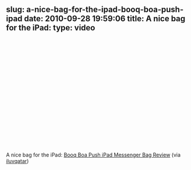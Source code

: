 slug: a-nice-bag-for-the-ipad-booq-boa-push-ipad
date: 2010-09-28 19:59:06
title: A nice bag for the iPad: 
type: video
---

<object width="480" height="295"><param name="movie" value="http://www.youtube.com/v/Fg9qel6dsY0?fs=1"></param><param name="allowFullScreen" value="true"></param><param name="allowscriptaccess" value="always"></param><embed src="http://www.youtube.com/v/Fg9qel6dsY0?fs=1" type="application/x-shockwave-flash" width="480" height="295" allowscriptaccess="always" allowfullscreen="true"></embed></object>

A nice bag for the iPad: [Booq Boa Push iPad Messenger Bag Review](http://www.youtube.com/watch?v=Fg9qel6dsY0) (via [iluvqatar](http://youtube.com/user/iluvqatar))
